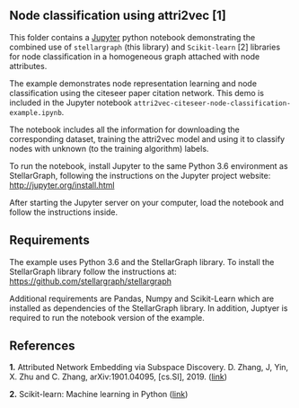 ## Node classification using attri2vec [1]

This folder contains a [Jupyter](http://jupyter.org/) python notebook demonstrating the combined use of
`stellargraph` (this library) and `Scikit-learn` [2] libraries for node classification in a homogeneous graph
attached with node attributes.

The example demonstrates node representation learning and node classification using the citeseer
paper citation network. This demo is included in the Jupyter notebook
`attri2vec-citeseer-node-classification-example.ipynb`.

The notebook includes all the information for downloading the corresponding dataset, training the attri2vec
model and using it to classify nodes with unknown (to the training algorithm) labels.

To run the notebook, install Jupyter to the same Python 3.6 environment as StellarGraph, following the instructions on
the Jupyter project website: http://jupyter.org/install.html

After starting the Jupyter server on your computer, load the notebook and follow the instructions inside.

## Requirements

The example uses Python 3.6 and the StellarGraph library. To install the StellarGraph library
follow the instructions at: https://github.com/stellargraph/stellargraph

Additional requirements are Pandas, Numpy and Scikit-Learn which are installed as dependencies
of the StellarGraph library. In addition, Juptyer is required to run the notebook version of
the example.

## References

**1.** Attributed Network Embedding via Subspace Discovery. D. Zhang, J, Yin, X. Zhu and C. Zhang, arXiv:1901.04095,
[cs.SI], 2019. ([link](https://arxiv.org/abs/1901.04095))

**2.** Scikit-learn: Machine learning in Python ([link](http://scikit-learn.org/stable/))
